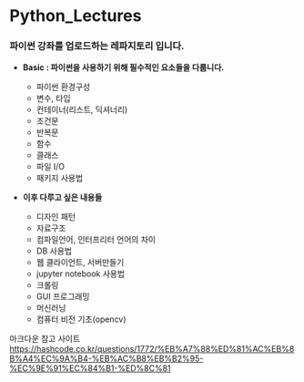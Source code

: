 # Python_Lectures

### 파이썬 강좌를 업로드하는 레파지토리 입니다. 

- **Basic : 파이썬을 사용하기 위해 필수적인 요소들을 다룹니다.**
    - 파이썬 환경구성
    - 변수, 타입
    - 컨테이너(리스트, 딕셔너리)
    - 조건문
    - 반복문 
    - 함수 
    - 클래스
    - 파일 I/O 
    - 패키지 사용법
    
- **이후 다루고 싶은 내용들**
    - 디자인 패턴
    - 자료구조
    - 컴파일언어, 인터프리터 언어의 차이 
    - DB 사용법 
    - 웹 클라이언트, 서버만들기
    - jupyter notebook 사용법
    - 크롤링
    - GUI 프로그래밍 
    - 머신러닝 
    - 컴퓨터 비전 기초(opencv)


마크다운 참고 사이트
https://hashcode.co.kr/questions/1772/%EB%A7%88%ED%81%AC%EB%8B%A4%EC%9A%B4-%EB%AC%B8%EB%B2%95-%EC%9E%91%EC%84%B1-%ED%8C%81